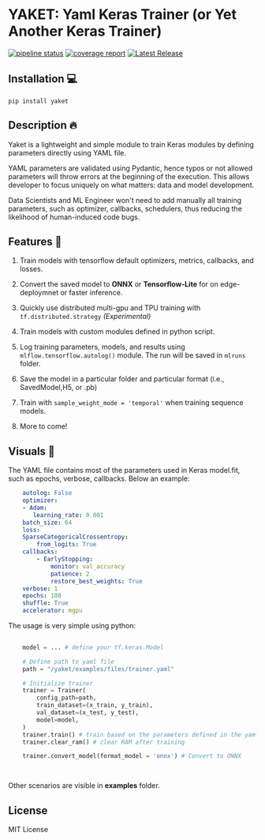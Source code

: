 # YAKET: Yaml Keras Trainer (or Yet Another Keras Trainer)

[![pipeline status](https://gitlab.com/andreafavia/yaket/badges/main/pipeline.svg)](https://gitlab.com/andreafavia/yaket/-/commits/main) 
[![coverage report](https://gitlab.com/andreafavia/yaket/badges/main/coverage.svg)](https://gitlab.com/andreafavia/yaket/-/commits/main) 
[![Latest Release](https://gitlab.com/andreafavia/yaket/-/badges/release.svg)](https://gitlab.com/andreafavia/yaket/-/releases)

## Installation 💻
    pip install yaket

## Description 🔥
Yaket is a lightweight and simple module to train Keras modules by defining parameters directly using YAML file. 

YAML parameters are validated using Pydantic, hence typos or not allowed parameters will throw errors at the beginning of the execution.
This allows developer to focus uniquely on what matters: data and model development.

Data Scientists and ML Engineer won't need to add manually all training parameters, such as optimizer, callbacks, schedulers, thus reducing the
likelihood of human-induced code bugs.

## Features 🎊

1. Train models with tensorflow default optimizers, metrics, callbacks, and losses.
2. Convert the saved model to **ONNX** or **Tensorflow-Lite** for on edge-deploymnet or faster inference.
3. Quickly use distributed multi-gpu and TPU training with `tf.distributed.strategy` *(Experimental)*
4. Train models with custom modules defined in python script.
5. Log training parameters, models, and results using `mlflow.tensorflow.autolog()` module. The run will be saved in `mlruns` folder. 
6. Save the model in a particular folder and particular format (i.e., SavedModel,H5, or .pb)
7. Train with `sample_weight_mode = 'temporal'` when training sequence models.

8. More to come!

## Visuals 📖

The YAML file contains most of the parameters used in Keras model.fit, such as epochs, verbose, callbacks. Below an example:

```yaml
    autolog: False
    optimizer: 
    - Adam:
       learning_rate: 0.001
    batch_size: 64 
    loss: 
    SparseCategoricalCrossentropy: 
        from_logits: True
    callbacks:
        - EarlyStopping:
            monitor: val_accuracy
            patience: 2
            restore_best_weights: True  
    verbose: 1 
    epochs: 100
    shuffle: True
    accelerator: mgpu 
```

The usage is very simple using python:

```python
    
    model = ... # define your tf.keras.Model

    # Define path to yaml file
    path = "/yaket/examples/files/trainer.yaml"

    # Initialize trainer
    trainer = Trainer(
        config_path=path,
        train_dataset=(x_train, y_train),
        val_dataset=(x_test, y_test),
        model=model, 
    )
    trainer.train() # train based on the parameters defined in the yaml file
    trainer.clear_ram() # clear RAM after training

    trainer.convert_model(format_model = 'onnx') # Convert to ONNX

    
```

Other scenarios are visible in **examples** folder.

## License
MIT License

